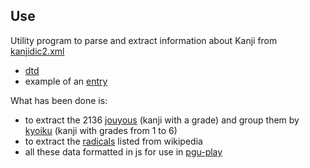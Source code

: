 Use
---

Utility program to parse and extract information about Kanji from [kanjidic2.xml](http://www.csse.monash.edu.au/~jwb/kanjidic2/)

- [dtd](http://www.csse.monash.edu.au/~jwb/kanjidic2/kanjidic2_dtdh.html)
- example of an [entry](http://www.csse.monash.edu.au/~jwb/kanjidic2/kd2examph.html)

What has been done is:

- to extract the 2136 [jouyous](http://en.wikipedia.org/wiki/J%C5%8Dy%C5%8D_kanji) (kanji with a grade) and group them by [kyoiku](http://en.wikipedia.org/wiki/Ky%C5%8Diku_kanji) (kanji with grades from 1 to 6)
- to extract the [radicals](http://en.wikipedia.org/wiki/Kanji_radical) listed from wikipedia
- all these data formatted in js for use in [pgu-play](http://pgu-play.appspot.com/)

